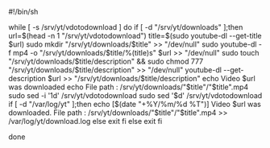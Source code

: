#!/bin/sh

while [ -s /srv/yt/vdotodownload ]
do
if [ -d "/srv/yt/downloads" ];then
url=$(head -n 1 "/srv/yt/vdotodownload")
title=$(sudo youtube-dl --get-title $url)
sudo mkdir "/srv/yt/downloads/$title" >> "/dev/null"
sudo youtube-dl -f mp4 -o "/srv/yt/downloads/$title/%(title)s" $url >> "/dev/null"
sudo touch "/srv/yt/downloads/$title/description" && sudo chmod 777 "/srv/yt/downloads/$title/description" >> "/dev/null"
youtube-dl --get-description $url >> "/srv/yt/downloads/$title/description"
echo Video $url was downloaded
echo File path : /srv/yt/downloads/"$title"/"$title".mp4
sudo sed -i '1d' /srv/yt/vdotodownload
sudo sed '$d' /srv/yt/vdotodownload
if [ -d "/var/log/yt" ];then
echo [$(date "+%Y/%m/%d %T")] Video $url was downloaded. File path : /srv/yt/downloads/"$title"/"$title".mp4 >> /var/log/yt/download.log
else
        exit
fi
else
        exit
fi


done